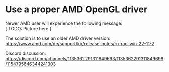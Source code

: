 # Use a proper AMD OpenGL driver
Newer AMD user will experience the following message:  
[ TODO: Picture here ]  
  
The solution is to use an older AMD driver version:  
https://www.amd.com/de/support/kb/release-notes/rn-rad-win-22-11-2  
  
Discord discussion:  
https://discord.com/channels/1135362291311849693/1135362291311849698/1154795646344241303